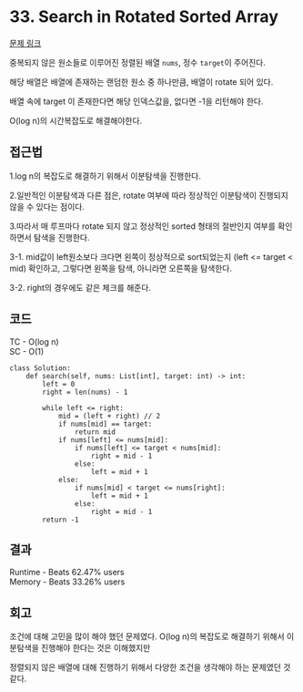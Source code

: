 # 33. Search in Rotated Sorted Array

[문제 링크](https://leetcode.com/problems/search-in-rotated-sorted-array/?envType=study-plan-v2&envId=top-interview-150)

중복되지 않은 원소들로 이루어진 정렬된 배열 `nums`, 정수 `target`이 주어진다.

해당 배열은 배열에 존재하는 랜덤한 원소 중 하나만큼, 배열이 rotate 되어 있다.

배열 속에 target 이 존재한다면 해당 인덱스값을, 없다면 -1을 리턴해야 한다.

O(log n)의 시간복잡도로 해결해야한다.

## 접근법

1.log n의 복잡도로 해결하기 위해서 이분탐색을 진행한다.

2.일반적인 이분탐색과 다른 점은, rotate 여부에 따라 정상적인 이분탐색이 진행되지 않을 수 있다는 점이다. 

3.따라서 매 루프마다 rotate 되지 않고 정상적인 sorted 형태의 절반인지 여부를 확인하면서 탐색을 진행한다.

3-1. mid값이 left원소보다 크다면 왼쪽이 정상적으로 sort되었는지 (left <= target < mid) 확인하고, 그렇다면 왼쪽을 탐색, 아니라면 오른쪽을 탐색한다.

3-2. right의 경우에도 같은 체크를 해준다.



## 코드

TC - O(log n)<br>
SC - O(1)

```
class Solution:
    def search(self, nums: List[int], target: int) -> int:
        left = 0
        right = len(nums) - 1
        
        while left <= right:
            mid = (left + right) // 2
            if nums[mid] == target:
                return mid
            if nums[left] <= nums[mid]:
                if nums[left] <= target < nums[mid]:
                    right = mid - 1
                else:
                    left = mid + 1
            else:
                if nums[mid] < target <= nums[right]:
                    left = mid + 1
                else:
                    right = mid - 1
        return -1
```

## 결과

Runtime - Beats 62.47% users<br>
Memory - Beats 33.26% users


## 회고

조건에 대해 고민을 많이 해야 했던 문제였다. O(log n)의 복잡도로 해결하기 위해서 이분탐색을 진행해야 한다는 것은 이해했지만

정렬되지 않은 배열에 대해 진행하기 위해서 다양한 조건을 생각해야 하는 문제였던 것 같다.